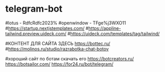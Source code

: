 # telegram-bot
#lotus - RdfcRdfc2023%
#openwindow - TFge%j3WXO11
#https://startup.nextjstemplates.com/
#https://appline-tailwind.preview.uideck.com/
#https://uideck.com/templates/tag/tailwind/

#КОНТЕНТ ДЛЯ САЙТА ЗДЕСЬ https://bottec.ru/
#https://molinos.ru/studio/razrabotka-chat-botov


#хороший сайт по ботам скачать его https://botcreators.ru/
https://botsailor.com/
https://for24.ru/bot/telegram/
